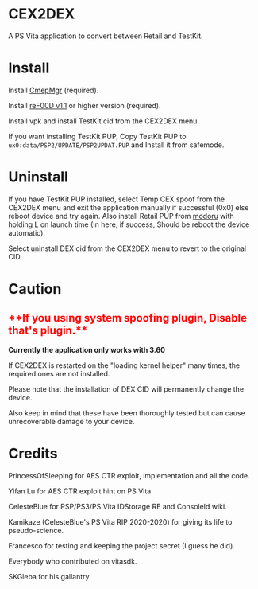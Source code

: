 # CEX2DEX

A PS Vita application to convert between Retail and TestKit.

# Install

Install [CmepMgr](https://github.com/Princess-of-Sleeping/CmepMgr/releases) (required).

Install [reF00D v1.1](https://github.com/dots-tb/reF00D/releases/) or higher version (required).

Install vpk and install TestKit cid from the CEX2DEX menu.

If you want installing TestKit PUP, Copy TestKit PUP to `ux0:data/PSP2/UPDATE/PSP2UPDAT.PUP` and Install it from safemode.

# Uninstall

If you have TestKit PUP installed, select Temp CEX spoof from the CEX2DEX menu and exit the application manually if successful (0x0) else reboot device and try again. Also install Retail PUP from [modoru](https://github.com/TheOfficialFloW/modoru/releases) with holding L on launch time (In here, if success, Should be reboot the device automatic).

Select uninstall DEX cid from the CEX2DEX menu to revert to the original CID.

# Caution

<h2><font color="red">**If you using system spoofing plugin, Disable that's plugin.**</font></h2>

**Currently the application only works with 3.60**

If CEX2DEX is restarted on the "loading kernel helper" many times, the required ones are not installed.

Please note that the installation of DEX CID will permanently change the device.

Also keep in mind that these have been thoroughly tested but can cause unrecoverable damage to your device.

# Credits

PrincessOfSleeping for AES CTR exploit, implementation and all the code.

Yifan Lu for AES CTR exploit hint on PS Vita.

CelesteBlue for PSP/PS3/PS Vita IDStorage RE and ConsoleId wiki.

Kamikaze (CelesteBlue's PS Vita RIP 2020-2020) for giving its life to pseudo-science.

Francesco for testing and keeping the project secret (I guess he did).

Everybody who contributed on vitasdk.

SKGleba for his gallantry.
